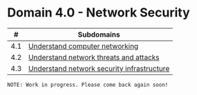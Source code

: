 # Domain 4.0 - Network Security

| # | Subdomains   | 
|---|---|
|4.1 | [Understand computer networking](https://github.com/erich-tech/ISC2_CC_Notes/tree/main/Domain_4#readme) |
|4.2 | [Understand network threats and attacks](https://github.com/erich-tech/ISC2_CC_Notes/tree/main/Domain_4#readme) |
|4.3 | [Understand network security infrastructure](https://github.com/erich-tech/ISC2_CC_Notes/tree/main/Domain_4#readme) |

```
NOTE: Work in progress. Please come back again soon! 
```


